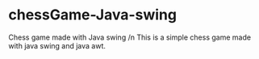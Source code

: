 # chessGame-Java-swing
Chess game made with Java swing /n
This is a simple chess game made with java swing and java awt.
